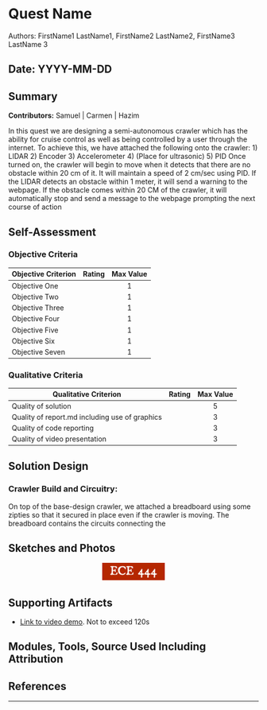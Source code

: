 # Quest Name
Authors: FirstName1 LastName1, FirstName2 LastName2, FirstName3 LastName 3

Date: YYYY-MM-DD
-----

## Summary
**Contributors:**
Samuel | Carmen | Hazim


In this quest we are designing a semi-autonomous crawler which has the ability for cruise control as well as being controlled by a user through the internet.
To achieve this, we have attached the following onto the crawler: 
    1) LIDAR
    2) Encoder
    3) Accelerometer
    4) (Place for ultrasonic)
    5) PID
Once turned on, the crawler will begin to move when it detects that there are no obstacle within 20 cm of it. It will maintain a speed of 2 cm/sec using PID. If the LIDAR detects an obstacle within 1 meter, it will send a warning to the webpage. If the obstacle comes within 20 CM of the crawler, it will automatically stop and send a message to the webpage prompting the next course of action

## Self-Assessment

### Objective Criteria

| Objective Criterion | Rating | Max Value  | 
|---------------------------------------------|:-----------:|:---------:|
| Objective One |  |  1     | 
| Objective Two |  |  1     | 
| Objective Three |  |  1     | 
| Objective Four |  |  1     | 
| Objective Five |  |  1     | 
| Objective Six |  |  1     | 
| Objective Seven |  |  1     | 


### Qualitative Criteria

| Qualitative Criterion | Rating | Max Value  | 
|---------------------------------------------|:-----------:|:---------:|
| Quality of solution |  |  5     | 
| Quality of report.md including use of graphics |  |  3     | 
| Quality of code reporting |  |  3     | 
| Quality of video presentation |  |  3     | 


## Solution Design

### Crawler Build and Circuitry:

On top of the base-design crawler, we attached  a breadboard using some zipties so that it secured in place even if the crawler is moving. 
The breadboard contains the circuits connecting the 


## Sketches and Photos
<center><img src="./images/ece444.png" width="25%" /></center>  
<center> </center>


## Supporting Artifacts
- [Link to video demo](). Not to exceed 120s


## Modules, Tools, Source Used Including Attribution

## References

-----

